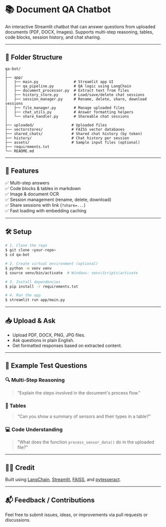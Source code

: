 # 📚 Document QA Chatbot

An interactive Streamlit chatbot that can answer questions from uploaded documents (PDF, DOCX, Images). Supports multi-step reasoning, tables, code blocks, session history, and chat sharing.

---

## 🧱 Folder Structure

```
qa-bot/
│
├── app/
│   ├── main.py                # Streamlit app UI
│   ├── qa_pipeline.py         # QA logic using LangChain
│   ├── document_processor.py  # Extract text from files
│   ├── history_store.py       # Load/save/delete chat sessions
│   ├── session_manager.py     # Rename, delete, share, download sessions
│   ├── file_manager.py        # Manage uploaded files
│   ├── chat_utils.py          # Answer formatting helpers
│   └── share_handler.py       # Shareable chat sessions
│
├── uploaded/                 # Uploaded files
├── vectorstores/             # FAISS vector databases
├── shared_chats/             # Shared chat history (by token)
├── history/                  # Chat history per session
├── assets/                   # Sample input files (optional)
├── requirements.txt
└── README.md
```

---

## 🚀 Features

✅ Multi-step answers  
✅ Code blocks & tables in markdown  
✅ Image & document OCR  
✅ Session management (rename, delete, download)  
✅ Share sessions with link (`?share=...`)  
✅ Fast loading with embedding caching  

---

## 🛠️ Setup

```bash
# 1. Clone the repo
$ git clone <your-repo>
$ cd qa-bot

# 2. Create virtual environment (optional)
$ python -m venv venv
$ source venv/bin/activate  # Windows: venv\Scripts\activate

# 3. Install dependencies
$ pip install -r requirements.txt

# 4. Run the app
$ streamlit run app/main.py
```

---

## 📥 Upload & Ask
- Upload PDF, DOCX, PNG, JPG files.
- Ask questions in plain English.
- Get formatted responses based on extracted content.

---

## 🧪 Example Test Questions

### 🔍 Multi-Step Reasoning
> "Explain the steps involved in the document's process flow."

### 🧾 Tables
> "Can you show a summary of sensors and their types in a table?"

### 💻 Code Understanding
> "What does the function `process_sensor_data()` do in the uploaded file?"

---

## 🧑‍💻 Credit
Built using [LangChain](https://www.langchain.com/), [Streamlit](https://streamlit.io/), [FAISS](https://github.com/facebookresearch/faiss), and [pytesseract](https://github.com/madmaze/pytesseract).

---

## 📬 Feedback / Contributions
Feel free to submit issues, ideas, or improvements via pull requests or discussions.
